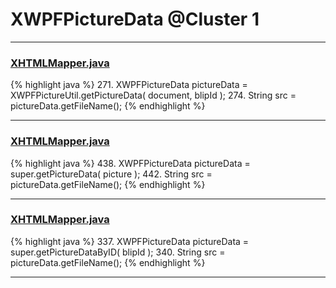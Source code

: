 # XWPFPictureData @Cluster 1

***

### [XHTMLMapper.java](https://searchcode.com/codesearch/view/12208722/)
{% highlight java %}
271. XWPFPictureData pictureData = XWPFPictureUtil.getPictureData( document, blipId );
274.     String src = pictureData.getFileName();
{% endhighlight %}

***

### [XHTMLMapper.java](https://searchcode.com/codesearch/view/96673744/)
{% highlight java %}
438. XWPFPictureData pictureData = super.getPictureData( picture );
442.     String src = pictureData.getFileName();
{% endhighlight %}

***

### [XHTMLMapper.java](https://searchcode.com/codesearch/view/96673266/)
{% highlight java %}
337. XWPFPictureData pictureData = super.getPictureDataByID( blipId );
340.     String src = pictureData.getFileName();
{% endhighlight %}

***

